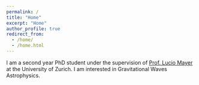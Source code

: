 ```yaml
---
permalink: /
title: "Home"
excerpt: "Home"
author_profile: true
redirect_from: 
  - /home/
  - /home.html
---
```



I am a second year PhD student under the supervision of <a href = "https://www.ics.uzh.ch/en/research/research-groups/Lucio-Mayer.html">Prof. Lucio Mayer </a> at the University of Zurich. I am interested in Gravitational Waves Astrophysics.
